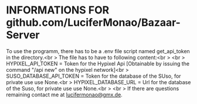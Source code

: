 # INFORMATIONS FOR github.com/LuciferMonao/Bazaar-Server

To use the programm, there has to be a .env file script named get_api_token in the directory.<br \>
The file has to have to following content:<br \>
<br \>
HYPIXEL_API_TOKEN = Token for the Hypixel Api [Obtainable by issuing the command "/api new" on the hypixel network]<br \>
SUSO_DATABASE_API_TOKEN = Token for the database of the SUso, for private use use None.<br \>
HYPIXEL_DATABASE_URL = Url for the database of the Suso, for private use use None.<br \>
<br \>
If there are questions remaining contact me at lucifermonao@gmx.de.
